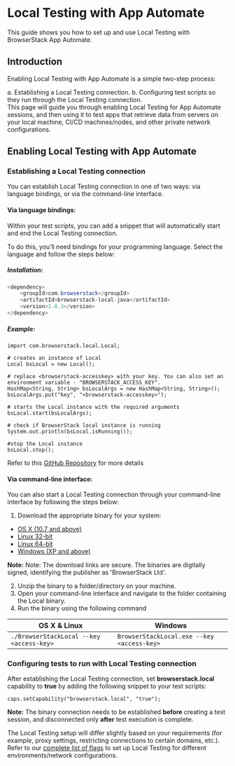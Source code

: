 # Local Testing with App Automate
This guide shows you how to set up and use Local Testing with BrowserStack App Automate.

## Introduction
Enabling Local Testing with App Automate is a simple two-step process:

a. Establishing a Local Testing connection.
b. Configuring test scripts so they run through the Local Testing connection.
<br>
This page will guide you through enabling Local Testing for App Automate sessions, and then using it to test apps that retrieve data from servers on your local machine, CI/CD machines/nodes, and other private network configurations.



## Enabling Local Testing with App Automate

### Establishing a Local Testing connection
You can establish Local Testing connection in one of two ways: via language bindings, or via the command-line interface.

#### Via language bindings:

Within your test scripts, you can add a snippet that will automatically start and end the Local Testing connection.

To do this, you’ll need bindings for your programming language. Select the language and follow the steps below:

##### Installation:

```java
<dependency>
    <groupId>com.browserstack</groupId>
    <artifactId>browserstack-local-java</artifactId>
    <version>1.0.3</version>
</dependency>
```
##### Example:
```
import com.browserstack.local.Local;

# creates an instance of Local
Local bsLocal = new Local();

# replace <browserstack-accesskey> with your key. You can also set an environment variable - "BROWSERSTACK_ACCESS_KEY".
HashMap<String, String> bsLocalArgs = new HashMap<String, String>();
bsLocalArgs.put("key", "<browserstack-accesskey>");

# starts the Local instance with the required arguments
bsLocal.start(bsLocalArgs);

# check if BrowserStack local instance is running
System.out.println(bsLocal.isRunning());

#stop the Local instance
bsLocal.stop();
```
Refer to this [GitHub Repository](https://github.com/browserstack/browserstack-local-java) for more details

#### Via command-line interface:

You can also start a Local Testing connection through your command-line interface by following the steps below:

1. Download the appropriate binary for your system:

  * [OS X (10.7 and above)](https://www.browserstack.com/browserstack-local/BrowserStackLocal-darwin-x64.zip)
  * [Linux 32-bit](https://www.browserstack.com/browserstack-local/BrowserStackLocal-linux-ia32.zip)
  * [Linux 64-bit](https://www.browserstack.com/browserstack-local/BrowserStackLocal-linux-x64.zip)
  * [Windows (XP and above)](https://www.browserstack.com/browserstack-local/BrowserStackLocal-win32.zip)

**Note:** Note: The download links are secure. The binaries are digitally signed, identifying the publisher as 'BrowserStack Ltd'.


2. Unzip the binary to a folder/directory on your machine.
3. Open your command-line interface and navigate to the folder containing the Local binary.
4. Run the binary using the following command

| OS X & Linux  | Windows       |
| ------------- |-------------|
| ```./BrowserStackLocal --key <access-key>```      | ```BrowserStackLocal.exe --key <access-key>```

### Configuring tests to run with Local Testing connection

After establishing the Local Testing connection, set **browserstack.local** capability to **true** by adding the following snippet to your test scripts:

```
caps.setCapability("browserstack.local", "true");
```

**Note:** The binary connection needs to be established **before** creating a test session, and disconnected only **after** test execution is complete.

The Local Testing setup will differ slightly based on your requirements (for example, proxy settings, restricting connections to certain domains, etc.). Refer to our [complete list of flags](https://www.browserstack.com/local-testing/binary-params) to set up Local Testing for different environments/network configurations.
